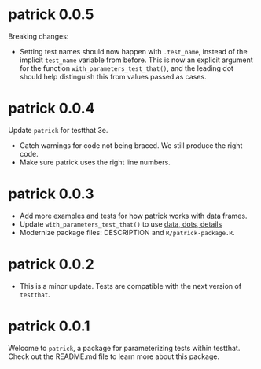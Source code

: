 # patrick 0.0.5

Breaking changes:

*  Setting test names should now happen with `.test_name`, instead of the
   implicit `test_name` variable from before. This is now an explicit
   argument for the function `with_parameters_test_that()`, and the leading dot
   should help distinguish this from values passed as cases.

# patrick 0.0.4

Update `patrick` for testthat 3e.

*  Catch warnings for code not being braced. We still produce the right code.
*  Make sure patrick uses the right line numbers.

# patrick 0.0.3

*   Add more examples and tests for how patrick works with data frames.
*   Update `with_parameters_test_that()` to use
    [data, dots, details](https://design.tidyverse.org/dots-position.html)
*   Modernize package files: DESCRIPTION and `R/patrick-package.R`.

# patrick 0.0.2

*   This is a minor update. Tests are compatible with the next version of
    `testthat`.

# patrick 0.0.1

Welcome to `patrick`, a package for parameterizing tests within testthat. Check
out the README.md file to learn more about this package.
